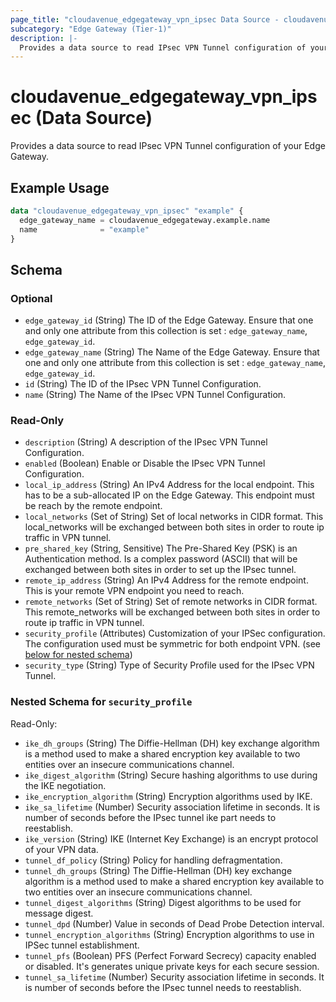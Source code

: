 ```yaml
---
page_title: "cloudavenue_edgegateway_vpn_ipsec Data Source - cloudavenue"
subcategory: "Edge Gateway (Tier-1)"
description: |-
  Provides a data source to read IPsec VPN Tunnel configuration of your Edge Gateway.
---
```


# cloudavenue_edgegateway_vpn_ipsec (Data Source)

Provides a data source to read IPsec VPN Tunnel configuration of your Edge Gateway.

## Example Usage

```terraform
data "cloudavenue_edgegateway_vpn_ipsec" "example" {
  edge_gateway_name = cloudavenue_edgegateway.example.name
  name              = "example"
}
```

<!-- schema generated by tfplugindocs -->
## Schema

### Optional

- `edge_gateway_id` (String) The ID of the Edge Gateway. Ensure that one and only one attribute from this collection is set : `edge_gateway_name`, `edge_gateway_id`.
- `edge_gateway_name` (String) The Name of the Edge Gateway. Ensure that one and only one attribute from this collection is set : `edge_gateway_name`, `edge_gateway_id`.
- `id` (String) The ID of the IPsec VPN Tunnel Configuration.
- `name` (String) The Name of the IPsec VPN Tunnel Configuration.

### Read-Only

- `description` (String) A description of the IPsec VPN Tunnel Configuration.
- `enabled` (Boolean) Enable or Disable the IPsec VPN Tunnel Configuration.
- `local_ip_address` (String) An IPv4 Address for the local endpoint. This has to be a sub-allocated IP on the Edge Gateway. This endpoint must be reach by the remote endpoint.
- `local_networks` (Set of String) Set of local networks in CIDR format. This local_networks will be exchanged between both sites in order to route ip traffic in VPN tunnel.
- `pre_shared_key` (String, Sensitive) The Pre-Shared Key (PSK) is an Authentication method. Is a complex password (ASCII) that will be exchanged between both sites in order to set up the IPsec tunnel.
- `remote_ip_address` (String) An IPv4 Address for the remote endpoint. This is your remote VPN endpoint you need to reach.
- `remote_networks` (Set of String) Set of remote networks in CIDR format. This remote_networks will be exchanged between both sites in order to route ip traffic in VPN tunnel.
- `security_profile` (Attributes) Customization of your IPSec configuration. The configuration used must be symmetric for both endpoint VPN. (see [below for nested schema](#nestedatt--security_profile))
- `security_type` (String) Type of Security Profile used for the IPsec VPN Tunnel.

<a id="nestedatt--security_profile"></a>
### Nested Schema for `security_profile`

Read-Only:

- `ike_dh_groups` (String) The Diffie-Hellman (DH) key exchange algorithm is a method used to make a shared encryption key available to two entities over an insecure communications channel.
- `ike_digest_algorithm` (String) Secure hashing algorithms to use during the IKE negotiation.
- `ike_encryption_algorithm` (String) Encryption algorithms used by IKE.
- `ike_sa_lifetime` (Number) Security association lifetime in seconds. It is number of seconds before the IPsec tunnel ike part needs to reestablish.
- `ike_version` (String) IKE (Internet Key Exchange) is an encrypt protocol of your VPN data.
- `tunnel_df_policy` (String) Policy for handling defragmentation.
- `tunnel_dh_groups` (String) The Diffie-Hellman (DH) key exchange algorithm is a method used to make a shared encryption key available to two entities over an insecure communications channel.
- `tunnel_digest_algorithms` (String) Digest algorithms to be used for message digest.
- `tunnel_dpd` (Number) Value in seconds of Dead Probe Detection interval.
- `tunnel_encryption_algorithms` (String) Encryption algorithms to use in IPSec tunnel establishment.
- `tunnel_pfs` (Boolean) PFS (Perfect Forward Secrecy) capacity enabled or disabled. It's generates unique private keys for each secure session.
- `tunnel_sa_lifetime` (Number) Security association lifetime in seconds. It is number of seconds before the IPsec tunnel needs to reestablish.

